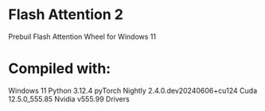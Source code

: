 # Flash Attention 2
Prebuil Flash Attention Wheel for Windows 11

# Compiled with:
Windows 11
Python 3.12.4
pyTorch Nightly 2.4.0.dev20240606+cu124
Cuda 12.5.0_555.85
Nvidia v555.99 Drivers
